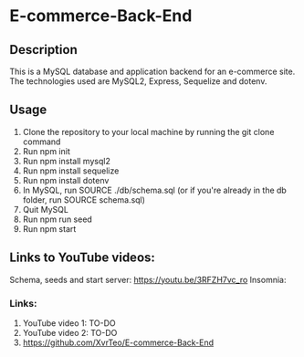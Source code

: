 # E-commerce-Back-End

## Description

This is a MySQL database and application backend for an e-commerce site. The technologies used are MySQL2, Express, Sequelize and dotenv.

## Usage

1. Clone the repository to your local machine by running the git clone command
2. Run npm init
3. Run npm install mysql2
4. Run npm install sequelize
5. Run npm install dotenv
6. In MySQL, run SOURCE ./db/schema.sql (or if you're already in the db folder, run SOURCE schema.sql)
7. Quit MySQL
8. Run npm run seed
9. Run npm start

## Links to YouTube videos:

Schema, seeds and start server: https://youtu.be/3RFZH7vc_ro
Insomnia:

### Links:

1. YouTube video 1: TO-DO
2. YouTube video 2: TO-DO
3. https://github.com/XvrTeo/E-commerce-Back-End
